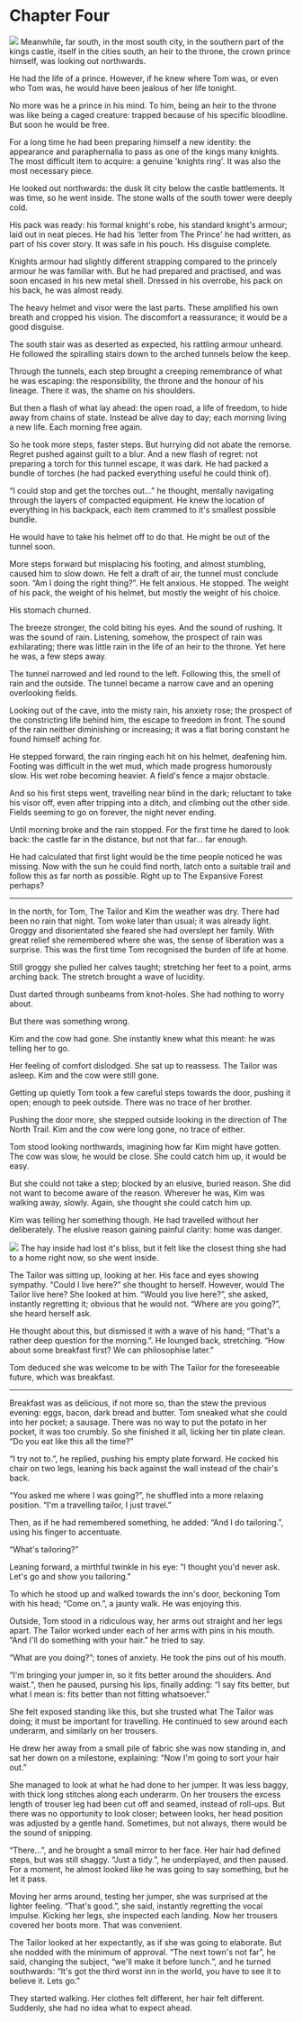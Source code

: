 # Chapter Four

![](TheKnight/TheKnightPensive_small.png)
Meanwhile, far south, in the most south city, in the southern part of the kings castle, itself in the cities south, an heir to the throne, the crown prince himself, was looking out northwards.

He had the life of a prince. However, if he knew where Tom was, or even who Tom was, he would have been jealous of her life tonight.

No more was he a prince in his mind. To him, being an heir to the throne was like being a caged creature: trapped because of his specific bloodline. But soon he would be free.

For a long time he had been preparing himself a new identity: the appearance and paraphernalia to pass as one of the kings many knights. The most difficult item to acquire: a genuine 'knights ring'. It was also the most necessary piece.

He looked out northwards: the dusk lit city below the castle battlements. It was time, so he went inside. The stone walls of the south tower were deeply cold.

His pack was ready: his formal knight's robe, his standard knight's armour; laid out in neat pieces. He had his 'letter from The Prince' he had written, as part of his cover story. It was safe in his pouch. His disguise complete.

Knights armour had slightly different strapping compared to the princely armour he was familiar with. But he had prepared and practised, and was soon encased in his new metal shell. Dressed in his overrobe, his pack on his back, he was almost ready.

The heavy helmet and visor were the last parts. These amplified his own breath and cropped his vision. The discomfort a reassurance; it would be a good disguise.

The south stair was as deserted as expected, his rattling armour unheard. He followed the spiralling stairs down to the arched tunnels below the keep.

Through the tunnels, each step brought a creeping remembrance of what he was escaping: the responsibility, the throne and the honour of his lineage. There it was, the shame on his shoulders.

But then a flash of what lay ahead: the open road, a life of freedom, to hide away from chains of state. Instead be alive day to day; each morning living a new life. Each morning free again.

So he took more steps, faster steps. But hurrying did not abate the remorse. Regret pushed against guilt to a blur. And a new flash of regret: not preparing a torch for this tunnel escape, it was dark. He had packed a bundle of torches (he had packed everything useful he could think of).

“I could stop and get the torches out...” he thought, mentally navigating through the layers of compacted equipment. He knew the location of everything in his backpack, each item crammed to it's smallest possible bundle.

He would have to take his helmet off to do that. He might be out of the tunnel soon.

More steps forward but misplacing his footing, and almost stumbling, caused him to slow down. He felt a draft of air, the tunnel must conclude soon. “Am I doing the right thing?”. He felt anxious. He stopped. The weight of his pack, the weight of his helmet, but mostly the weight of his choice.

His stomach churned.

The breeze stronger, the cold biting his eyes. And the sound of rushing. It was the sound of rain. Listening, somehow, the prospect of rain was exhilarating; there was little rain in the life of an heir to the throne. Yet here he was, a few steps away.

The tunnel narrowed and led round to the left. Following this, the smell of rain and the outside. The tunnel became a narrow cave and an opening overlooking fields.

Looking out of the cave, into the misty rain, his anxiety rose; the prospect of the constricting life behind him, the escape to freedom in front. The sound of the rain neither diminishing or increasing; it was a flat boring constant he found himself aching for.

He stepped forward, the rain ringing each hit on his helmet, deafening him. Footing was difficult in the wet mud, which made progress humorously slow. His wet robe becoming heavier. A field's fence a major obstacle.

And so his first steps went, travelling near blind in the dark; reluctant to take his visor off, even after tripping into a ditch, and climbing out the other side. Fields seeming to go on forever, the night never ending.

Until morning broke and the rain stopped. For the first time he dared to look back: the castle far in the distance, but not that far... far enough.

He had calculated that first light would be the time people noticed he was missing. Now with the sun he could find north, latch onto a suitable trail and follow this as far north as possible. Right up to The Expansive Forest perhaps?

- - -

In the north, for Tom, The Tailor and Kim the weather was dry. There had been no rain that night. Tom woke later than usual; it was already light. Groggy and disorientated she feared she had overslept her family. With great relief she remembered where she was, the sense of liberation was a surprise. This was the first time Tom recognised the burden of life at home.

Still groggy she pulled her calves taught; stretching her feet to a point, arms arching back. The stretch brought a wave of lucidity.

Dust darted through sunbeams from knot-holes. She had nothing to worry about.

But there was something wrong.

Kim and the cow had gone. She instantly knew what this meant: he was telling her to go.

Her feeling of comfort dislodged. She sat up to reassess. The Tailor was asleep. Kim and the cow were still gone.

Getting up quietly Tom took a few careful steps towards the door, pushing it open; enough to peek outside. There was no trace of her brother.

Pushing the door more, she stepped outside looking in the direction of The North Trail. Kim and the cow were long gone, no trace of either.

Tom stood looking northwards, imagining how far Kim might have gotten. The cow was slow, he would be close. She could catch him up, it would be easy.

But she could not take a step; blocked by an elusive, buried reason. She did not want to become aware of the reason. Wherever he was, Kim was walking away, slowly. Again, she thought she could catch him up.

Kim was telling her something though. He had travelled without her deliberately. The elusive reason gaining painful clarity: home was danger.

![](TomThumb/tomthumb1_small.png)
The hay inside had lost it's bliss, but it felt like the closest thing she had to a home right now, so she went inside.

The Tailor was sitting up, looking at her. His face and eyes showing sympathy. “Could I live here?” she thought to herself. However, would The Tailor live here? She looked at him. “Would you live here?”, she asked, instantly regretting it; obvious that he would not. “Where are you going?”, she heard herself ask.

He thought about this, but dismissed it with a wave of his hand; “That's a rather deep question for the morning.”. He lounged back, stretching. “How about some breakfast first? We can philosophise later.”

Tom deduced she was welcome to be with The Tailor for the foreseeable future, which was breakfast.

- - -

Breakfast was as delicious, if not more so, than the stew the previous evening: eggs, bacon, dark bread and butter. Tom sneaked what she could into her pocket; a sausage. There was no way to put the potato in her pocket, it was too crumbly. So she finished it all, licking her tin plate clean. “Do you eat like this all the time?”

“I try not to.”, he replied, pushing his empty plate forward. He cocked his chair on two legs, leaning his back against the wall instead of the chair's back.

“You asked me where I was going?”, he shuffled into a more relaxing position. “I'm a travelling tailor, I just travel.”

Then, as if he had remembered something, he added: “And I do tailoring.”, using his finger to accentuate.

“What's tailoring?”

Leaning forward, a mirthful twinkle in his eye: “I thought you'd never ask. Let's go and show you tailoring.”

To which he stood up and walked towards the inn's door, beckoning Tom with his head; “Come on.”, a jaunty walk. He was enjoying this.

Outside, Tom stood in a ridiculous way, her arms out straight and her legs apart. The Tailor worked under each of her arms with pins in his mouth. “And I'll do something with your hair.” he tried to say.

“What are you doing?”; tones of anxiety. He took the pins out of his mouth.

“I'm bringing your jumper in, so it fits better around the shoulders. And waist.”, then he paused, pursing his lips, finally adding: “I say fits better, but what I mean is: fits better than not fitting whatsoever.”

She felt exposed standing like this, but she trusted what The Tailor was doing; it must be important for travelling. He continued to sew around each underarm, and similarly on her trousers.

He drew her away from a small pile of fabric she was now standing in, and sat her down on a milestone, explaining: “Now I'm going to sort your hair out.”

She managed to look at what he had done to her jumper. It was less baggy, with thick long stitches along each underarm. On her trousers the excess length of trouser leg had been cut off and seamed, instead of roll-ups. But there was no opportunity to look closer; between looks, her head position was adjusted by a gentle hand. Sometimes, but not always, there would be the sound of snipping.

“There...”, and he brought a small mirror to her face. Her hair had defined steps, but was still shaggy. “Just a tidy.”, he underplayed, and then paused. For a moment, he almost looked like he was going to say something, but he let it pass.

Moving her arms around, testing her jumper, she was surprised at the lighter feeling. “That's good.”, she said, instantly regretting the vocal impulse. Kicking her legs, she inspected each landing. Now her trousers covered her boots more. That was convenient.

The Tailor looked at her expectantly, as if she was going to elaborate. But she nodded with the minimum of approval. “The next town's not far”, he said, changing the subject, “we'll make it before lunch.”, and he turned southwards: “It's got the third worst inn in the world, you have to see it to believe it. Lets go.”

They started walking. Her clothes felt different, her hair felt different. Suddenly, she had no idea what to expect ahead.
